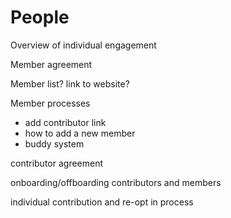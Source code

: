 # People

Overview of individual engagement

Member agreement

Member list? link to website?

Member processes 
- add contributor link
- how to add a new member
- buddy system

contributor agreement

onboarding/offboarding contributors and members

individual contribution and re-opt in process